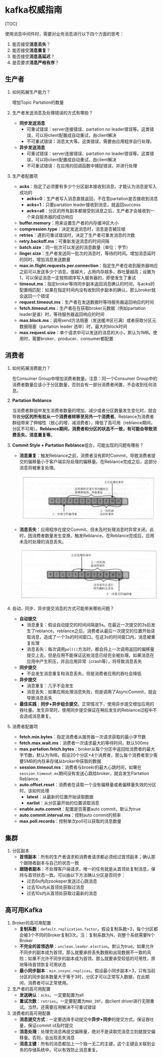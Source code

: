 # kafka权威指南

[TOC]

使用消息中间件时，需要对业务消息进行以下四个方面的思考：

1. 能否接受**消息丢失**？
2. 能否接受**消息重复**？
3. 能否接受**消息高延迟**？
4. 是否要求**消息严格有序**？

## 生产者

1. 如何拓展生产能力？

   增加Topic Partation的数量

2. 生产者发送消息及处理错误的方式有哪些？

   - **同步发送消息**
     - 可重试错误：server连接错误、partation no leader错误等。这类错误，可以将client配置成自动重试，由client解决
     - 不可重试错误：消息太大等。这类错误，需要由应用程序自行处理。
   - **异步发送消息**
     - 可重试错误：server连接错误、partation no leader错误等。这类错误，可以将client配置成自动重试，由client解决
     - 不可重试错误：在应用的回调函数中捕捉错误，并进行处理

3. 生产者配置项

   - **acks**：指定了必须要有多少个分区副本接收到消息，才能认为消息是写入成功的
     - **acks=0**：生产者写入消息直接返回，不在意partation是否接收到消息
     - **acks=1**：只要partation leader接收到消息，就返回success
     - **acks=all**：分区的所有副本都接受到消息之后，生产者才会接收到一个来自服务器的成功响应
   - **buffer.memory**：用来设置生产者的内存缓冲区大小
   - **compression.type**：决定发送消息时，消息是否被压缩
   - **retries**：遇到可重试错误时，决定了生产者可重发消息的次数
   - **retry.backoff.ms**：可重新发送消息的时间间隔
   - **batch.size**：同一批次可以发送的消息数量（单位：字节）
   - **linger.size**：生产者发送同一批次的消息时，等待的时间。增加消息延时的同时，增加消息发送数量
   - **max.in.flight.requests.per.connection**：指定生产者在收到服务器响应之前可以发送多少个消息。值越大，占用内存越多，吞吐量越高；设置为1，可以保证消息一定按照顺序写入服务器的，即使发生了重试
   - **timeout.ms**：指定broker等待同步副本返回消息确认的时间，与acks的配置相匹配：如果在指定时间内没有收到同步副本的确认，那么broker就会返回一个错误
   - **request.timeout.ms**：生产者在发送数据时等待服务器返回响应的时间
   - **fetch.timeout.ms**：生产者在在获取broker元数据（例如partation leader是谁）时，等待服务器返回响应的时间
   - **max.block.ms**：调用send方法阻塞（发送缓冲区已满）或者获取分区元数据阻塞（partation leader 选举）时，最大的block时间
   - **max.request.size**：单个请求中可以发送的消息的大小，默认为1MB。使用时，需要broker、producer、consumer都配置

## 消费者

1. 如何拓展消费能力？

   在Consumer Group中增加消费者数量。注意：同一个Consumer Group中的消费者数量应该小于分区数量，否则会有一部分消费者闲置，不会收到任何消息。

2. **Partation Reblance**

   当消费者群组中发生消费者数量的增加、减少或者分区数量发生变化时，就会导致**分区的所有权从一个消费者转移至另外一个消费者**。Reblance为消费者群组带来了伸缩性（放心的增、减消费者），降低了高可用（reblance期间，分区不可用）。**Reblance期间，消费者和分区的状态不一致，有可能会导致消费丢失、消息重复等**。

3. **Commit Style + Partation Reblance**组合，可能出现的问题有哪些？

   - **消息重复**：触发Reblance之前，消费者没有即时Commit，导致消费者提交的偏移量小于客户端实际处理的偏移量。在Reblance完成之后，这部分消息将被重复处理。

     ![img](assets/487646498.png)

   - **消息丢失**：应用程序在提交Commit、但未及时处理消息时异常关闭。此时，因消费者数量发生变换，触发Reblance，在Reblance完成后，应用未及时处理的消息丢失。

     ![img](assets/2124257220.png)

4. 自动、同步、异步提交消息的方式可能带来哪些问题？

   - **自动提交**
     - 消息重复：假设自动提交的时间间隔是5s。在最近一次提交的3s后发生了reblance，reblance之后，消费者从最后一次提交的位置开始读取消息，造成了一个3s的时间窗口。在这3s的时间窗口内，消息被重复处理
     - 消息丢失：每次调用`poll()`方法时，都会将上一次调用返回的偏移量提交上去，但是应用不能保证这些消息已经完全被处理。如果消息在应用中产生积压，并且应用异常（crash等），将导致消息丢失
   - **同步提交**
     - 不会发生消息重复和消息丢失，但是消费者应用的吞吐会降低
   - **异步提交**
     - 消息重复：几乎不会发生
     - 消息丢失：如果应用处理消息失败，但是调用了AsyncCommit，就会导致消息丢失
   - **最佳实践**：**同步+异步组合提交**。正常情况下，使用异步提交增加应用的吞吐量。发生异常时，使用同步提交保证在稍后发生的Reblance过程中不会造成消息重复。

5. 消费者配置项

   - **fetch.min.bytes**：指定消费者从服务器一次请求获取的最小字节数
   - **fetch.max.wait.ms**：消费者一次请求最大的等待时间，默认500ms
   - **max.partation.fetch.bytes**：broker从每个分区中返回给消费者的最大字节数，默认为1MB。假设20个分区+4个消费者，那么每个消费者至少需要5MB的内存来存储从broker中获取的数据
   - **session.timeout.ms**：消费者与broekr的最大心跳时间，如果在`session.timeout.ms`期间没有发送心跳给broker，就会发生Partation Reblance
   - **auto.offset.reset**：消费者在读取一个没有偏移量或者偏移量失效的分区时，该如何处理
     - **latest**：从最新的位置开始读取数据
     - **earlist**：从分区最开始的位置读取消息
   - **enable.auto.commit**：配置是否需要auto commit，默认为true
   - **auto.commit.interval.ms**：控制auto commit的频率
   - **max.poll.records**：控制单次poll可以获取的消息数量

## 集群

1. 分区副本
   - **首领副本**：所有的生产者请求和消费者请求都必须经过首领副本；确认那个跟随者副本与自己的状态一致
   - **跟随者副本**：不处理客户端请求，唯一的任务就是从首领处复制消息，保持与首领状态一致。可以由以下方法确认分区是否同步：
     - 过去6s内向zookeper发送过心跳消息
     - 过去10s内从首领处获取过消息
     - 过去10s内从首领处获取过最新的消息

## 高可用Kafka

1. Broker的高可用配置
   - **复制系数**：`default.replication.factor`。假设复制系数=3，每个分区都会被3个不同的Broker复制3次。注：复制系数为N，则整个系统需要N个Broker
   - **不完全的首领选举**：`unclean.leader.election`。默认为true。如果允许不同步的副本成为首领，那么就要承担丢失数据和出现数据不一致的风险；如果不允许不同步的副本成为首领，那么就要承受较低的可用性，原地等待首领恢复可用状态
   - **最小同步副本**：`min.insync.replicas`。假设最小同步副本=3，只有当前分区的同步副本数量大于等于3时，分区才可以正常写入数据，在此期间，消费者可以正常使用。
2. 生产者的高可用配置
   - **发送确认**：`acks`。一定要配置为all
   - **重试次数**：`retries`。一定要配置为`MAX_INT`，由client driver进行无限重试。当然，还需要应用解决不可重试错误
3. 消费者的高可用配置
   - **消息提交方式**：一定要选择手动提交中**异步+同步**的提交方式，保证吞吐量，保证commit id及时提交
   - **消息处理**：处理完消息再提交偏移量，绝对不是读取完消息立刻就提交偏移量。否则，会出现丢失消息
   - **消息主键**：所有的消息都加上一个独一无二的主键，这个主键会关联到业务的存储系统中，可以有效防止消息重复。

